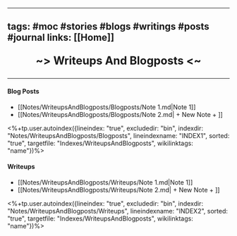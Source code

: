 ----
tags: #moc #stories #blogs #writings #posts #journal
links: [[Home]]
----
<p align="center" style="font-size: 25; font-weight: bold;"> ~> Writeups And Blogposts <~ </p>

----

#### Blog Posts
<!--INDEX1-->
- [[Notes/WriteupsAndBlogposts/Blogposts/Note 1.md|Note 1]]
- [[Notes/WriteupsAndBlogposts/Blogposts/Note 2.md| + New Note + ]]

<%+tp.user.autoindex({lineindex: "true", excludedir: "bin", indexdir: "Notes/WriteupsAndBlogposts/Blogposts", lineindexname: "INDEX1", sorted: "true", targetfile: "Indexes/WriteupsAndBlogposts", wikilinktags: "name"})%>
<!--INDEX1-->

#### Writeups
<!--INDEX2-->
- [[Notes/WriteupsAndBlogposts/Writeups/Note 1.md|Note 1]]
- [[Notes/WriteupsAndBlogposts/Writeups/Note 2.md| + New Note + ]]

<%+tp.user.autoindex({lineindex: "true", excludedir: "bin", indexdir: "Notes/WriteupsAndBlogposts/Writeups", lineindexname: "INDEX2", sorted: "true", targetfile: "Indexes/WriteupsAndBlogposts", wikilinktags: "name"})%>
<!--INDEX2-->
